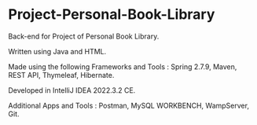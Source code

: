 # Project-Personal-Book-Library

Back-end for Project of Personal Book Library.

Written using Java and HTML.

Made using the following Frameworks and Tools : Spring 2.7.9, Maven, REST API, Thymeleaf, Hibernate.

Developed in IntelliJ IDEA 2022.3.2 CE.

Additional Apps and Tools : Postman, MySQL WORKBENCH, WampServer, Git.
